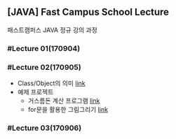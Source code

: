 ## [JAVA] Fast Campus School Lecture

패스트캠퍼스 JAVA 정규 강의 과정

### #Lecture 01(170904)

### #Lecture 02(170905)

* Class/Object의 의미 [link](https://github.com/RicheyHans/-JAVA-FC_School_Lecture/blob/master/Lecture/Lecture02_170905/lecture02_170905.md)
* 예제 프로젝트
  * 거스름돈 계산 프로그램 [link](https://github.com/RicheyHans/-JAVA-FC_School_Lecture/blob/master/Lecture/Lecture02_170905/Exercise/ChangeMoneyCalc.java)
  * for문을 활용한 그림그리기 [link](https://github.com/RicheyHans/-JAVA-FC_School_Lecture/tree/master/Lecture/Lecture02_170905/Exercise/FlowControllerQuiz)

### #Lecture 03(170906)
